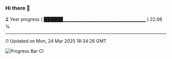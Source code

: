 ### Hi there 👋

⏳ Year progress { ██████▁▁▁▁▁▁▁▁▁▁▁▁▁▁▁▁▁▁▁▁▁▁▁▁ } 22.68 %

---

⏰ Updated on Mon, 24 Mar 2025 18:34:26 GMT

![Progress Bar CI](https://github.com/DhruviPatel157/GitHub-Actions-Demo/workflows/Progress%20Bar%20CI/badge.svg)
